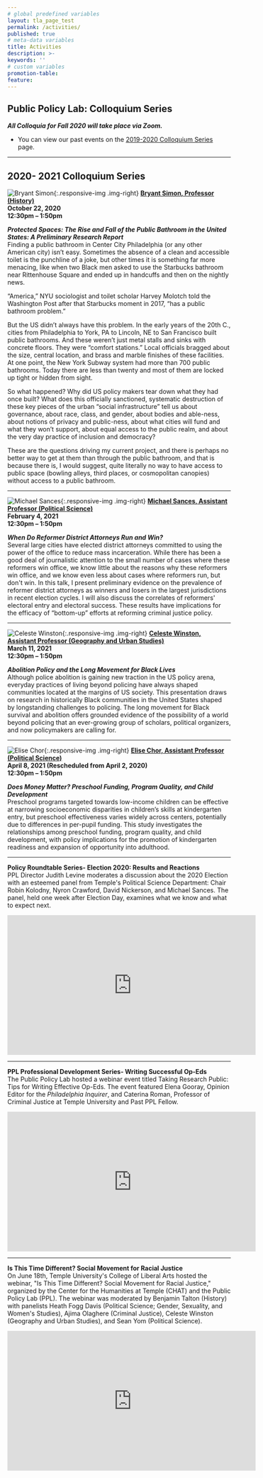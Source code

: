 ```yaml
---
# global predefined variables
layout: tla_page_test
permalink: /activities/
published: true
# meta-data variables
title: Activities
description: >-
keywords: ''
# custom variables
promotion-table: 
feature: 
---
```

## Public Policy Lab: Colloquium Series
**_All Colloquia for Fall 2020 will take place via Zoom._**<br> 
- You can view our past events on the [2019-2020 Colloquium Series](https://www.cla.temple.edu/public-policy-lab/past-lectures/) page. 

___

## 2020- 2021 Colloquium Series

![Bryant Simon]({{site.baseurl}}/media/bryantsimon.jpg){:.responsive-img .img-right}
**[Bryant Simon, Professor (History)](https://liberalarts.temple.edu/academics/faculty/simon-bryant)**<br>
**October 22, 2020**<br>
**12:30pm – 1:50pm**<br>

**_Protected Spaces: The Rise and Fall of the Public Bathroom in the United States: A Preliminary Research Report_**<br>
Finding a public bathroom in Center City Philadelphia (or any other American city) isn’t easy. Sometimes the absence of a clean and accessible toilet is the punchline of a joke, but other times it is something far more menacing, like when two Black men asked to use the Starbucks bathroom near Rittenhouse Square and ended up in handcuffs and then on the nightly news. 

“America,” NYU sociologist and toilet scholar Harvey Molotch told the Washington Post after that Starbucks moment in 2017, “has a public bathroom problem.”

But the US didn’t always have this problem. In the early years of the 20th C., cities from Philadelphia to York, PA to Lincoln, NE to San Francisco built public bathrooms. And these weren’t just metal stalls and sinks with concrete floors. They were “comfort stations.” Local officials bragged about the size, central location, and brass and marble finishes of these facilities. At one point, the New York Subway system had more than 700 public bathrooms. Today there are less than twenty and most of them are locked up tight or hidden from sight. 

So what happened? Why did US policy makers tear down what they had once built? What does this officially sanctioned, systematic destruction of these key pieces of the urban “social infrastructure” tell us about governance, about race, class, and gender, about bodies and able-ness, about notions of privacy and public-ness, about what cities will fund and what they won’t support, about equal access to the public realm, and about the very day practice of inclusion and democracy? 

These are the questions driving my current project, and there is perhaps no better way to get at them than through the public bathroom, and that is because there is, I would suggest, quite literally no way to have access to public space (bowling alleys, third places, or cosmopolitan canopies) without access to a public bathroom.

___

![Michael Sances]({{site.baseurl}}/media/michaelsances.jpg){:.responsive-img .img-right}
**[Michael Sances, Assistant Professor (Political Science)](https://liberalarts.temple.edu/academics/faculty/sances-michael)**<br>
**February 4, 2021**<br>
**12:30pm – 1:50pm**<br>

**_When Do Reformer District Attorneys Run and Win?_**<br>
Several large cities have elected district attorneys committed to using the power of the office to reduce mass incarceration. While there has been a good deal of journalistic attention to the small number of cases where these reformers win office, we know little about the reasons why these reformers win office, and we know even less about cases where reformers run, but don't win. In this talk, I present preliminary evidence on the prevalence of reformer district attorneys as winners and losers in the largest jurisdictions in recent election cycles. I will also discuss the correlates of reformers' electoral entry and electoral success. These results have implications for the efficacy of “bottom-up” efforts at reforming criminal justice policy.

___

![Celeste Winston]({{site.baseurl}}/media/celestewinston.jpg){:.responsive-img .img-right}
**[Celeste Winston, Assistant Professor (Geography and Urban Studies)](https://liberalarts.temple.edu/academics/faculty/winston-celeste)**<br>
**March 11, 2021**<br>
**12:30pm – 1:50pm**<br>

**_Abolition Policy and the Long Movement for Black Lives_**<br>
Although police abolition is gaining new traction in the US policy arena, everyday practices of living beyond policing have always shaped communities located at the margins of US society. This presentation draws on research in historically Black communities in the United States shaped by longstanding challenges to policing. The long movement for Black survival and abolition offers grounded evidence of the possibility of a world beyond policing that an ever-growing group of scholars, political organizers, and now policymakers are calling for.

___

![Elise Chor]({{site.baseurl}}/media/elisechor.jpg){:.responsive-img .img-right}
**[Elise Chor, Assistant Professor (Political Science)](https://liberalarts.temple.edu/academics/faculty/chor-elise)**<br>
**April 8, 2021 (Rescheduled from April 2, 2020)**<br>
**12:30pm – 1:50pm**<br>

**_Does Money Matter? Preschool Funding, Program Quality, and Child Development_**<br>
Preschool programs targeted towards low-income children can be effective at narrowing socioeconomic disparities in children’s skills at kindergarten entry, but preschool effectiveness varies widely across centers, potentially due to differences in per-pupil funding. This study investigates the relationships among preschool funding, program quality, and child development, with policy implications for the promotion of kindergarten readiness and expansion of opportunity into adulthood.

___

**Policy Roundtable Series- Election 2020: Results and Reactions**<br>
PPL Director Judith Levine moderates a discussion about the 2020 Election with an esteemed panel from Temple's Political Science Department: Chair Robin Kolodny, Nyron Crawford, David Nickerson, and Michael Sances. The panel, held one week after Election Day, examines what we know and what to expect next.

<div align="center" class="video-container"><iframe width="560" height="315" src="https://www.youtube.com/embed/om4-DSzfYSs" frameborder="0" allow="accelerometer; autoplay; encrypted-media; gyroscope; picture-in-picture" allowfullscreen></iframe></div>

___

**PPL Professional Development Series- Writing Successful Op-Eds**<br>
The Public Policy Lab hosted a webinar event titled Taking Research Public: Tips for Writing Effective Op-Eds. The event featured Elena Gooray, Opinion Editor for the _Philadelphia Inquirer_, and Caterina Roman,
Professor of Criminal Justice at Temple University and Past PPL Fellow.

<div align="center" class="video-container"><iframe width="560" height="315" src="https://www.youtube.com/embed/NVENsSiIZ-4" frameborder="0" allow="accelerometer; autoplay; encrypted-media; gyroscope; picture-in-picture" allowfullscreen></iframe></div>

___

**Is This Time Different? Social Movement for Racial Justice**<br>
On June 18th, Temple University's College of Liberal Arts hosted the webinar, "Is This Time Different? Social Movement for Racial Justice," organized by the Center for the Humanities at Temple (CHAT) and the Public Policy Lab (PPL). The webinar was moderated by Benjamin Talton (History) with panelists Heath Fogg Davis (Political Science; Gender, Sexuality, and Women's Studies), Ajima Olaghere (Criminal Justice), Celeste Winston (Geography and Urban Studies), and Sean Yom (Political Science).

<div align="center" class="video-container"><iframe width="560" height="315" src="https://www.youtube.com/embed/SbTVfjxrd98" frameborder="0" allow="accelerometer; autoplay; encrypted-media; gyroscope; picture-in-picture" allowfullscreen></iframe></div>
